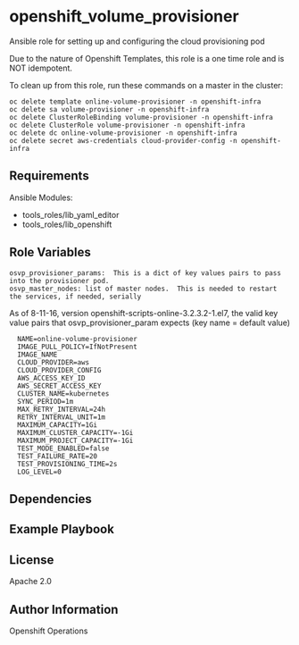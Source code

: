 openshift_volume_provisioner
=========

Ansible role for setting up and configuring the cloud provisioning pod

Due to the nature of Openshift Templates, this role is a one time role and is NOT idempotent.

To clean up from this role, run these commands on a master in the cluster:

```
oc delete template online-volume-provisioner -n openshift-infra
oc delete sa volume-provisioner -n openshift-infra
oc delete ClusterRoleBinding volume-provisioner -n openshift-infra
oc delete ClusterRole volume-provisioner -n openshift-infra
oc delete dc online-volume-provisioner -n openshift-infra
oc delete secret aws-credentials cloud-provider-config -n openshift-infra
```

Requirements
------------

Ansible Modules:

- tools_roles/lib_yaml_editor
- tools_roles/lib_openshift


Role Variables
--------------

    osvp_provisioner_params:  This is a dict of key values pairs to pass into the provisioner pod.
    osvp_master_nodes: list of master nodes.  This is needed to restart the services, if needed, serially


As of 8-11-16, version openshift-scripts-online-3.2.3.2-1.el7, the valid key value pairs that osvp_provisioner_param
  expects (key name = default value)

```
  NAME=online-volume-provisioner
  IMAGE_PULL_POLICY=IfNotPresent
  IMAGE_NAME
  CLOUD_PROVIDER=aws
  CLOUD_PROVIDER_CONFIG
  AWS_ACCESS_KEY_ID
  AWS_SECRET_ACCESS_KEY
  CLUSTER_NAME=kubernetes
  SYNC_PERIOD=1m
  MAX_RETRY_INTERVAL=24h
  RETRY_INTERVAL_UNIT=1m
  MAXIMUM_CAPACITY=1Gi
  MAXIMUM_CLUSTER_CAPACITY=-1Gi
  MAXIMUM_PROJECT_CAPACITY=-1Gi
  TEST_MODE_ENABLED=false
  TEST_FAILURE_RATE=20
  TEST_PROVISIONING_TIME=2s
  LOG_LEVEL=0
```


Dependencies
------------


Example Playbook
----------------

License
-------

Apache 2.0

Author Information
------------------

Openshift Operations
